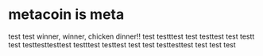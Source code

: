 # metacoin is meta

test
test
winner, winner, chicken dinner!!
test
testttest
test
testtest
test
testt
test
testtesttesttest
testttest
testtest
test
test
testtesttest
test
test
test
